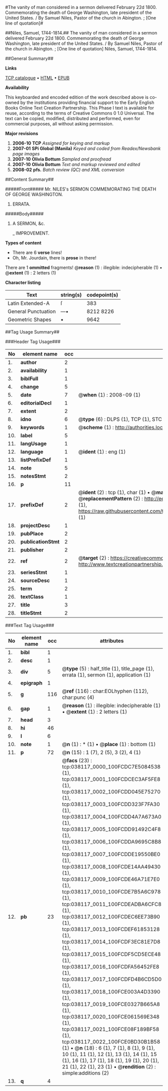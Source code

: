#The vanity of man considered in a sermon delivered February 22d 1800. Commemorating the death of George Washington, late president of the United States. / By Samuel Niles, Pastor of the church in Abington. ; [One line of quotation]#

##Niles, Samuel, 1744-1814.##
The vanity of man considered in a sermon delivered February 22d 1800. Commemorating the death of George Washington, late president of the United States. / By Samuel Niles, Pastor of the church in Abington. ; [One line of quotation]
Niles, Samuel, 1744-1814.

##General Summary##

**Links**

[TCP catalogue](http://www.ota.ox.ac.uk/tcp/)  • 
[HTML](http://tei.it.ox.ac.uk/tcp/Texts-HTML/free/N28/N28604.html)  • 
[EPUB](http://tei.it.ox.ac.uk/tcp/Texts-EPUB/free/N28/N28604.epub)

**Availability**

This keyboarded and encoded edition of the
	       work described above is co-owned by the institutions
	       providing financial support to the Early English Books
	       Online Text Creation Partnership. This Phase I text is
	       available for reuse, according to the terms of Creative
	       Commons 0 1.0 Universal. The text can be copied,
	       modified, distributed and performed, even for
	       commercial purposes, all without asking permission.

**Major revisions**

1. __2006-10__ __TCP__ *Assigned for keying and markup*
1. __2007-01__ __SPi Global (Manila)__ *Keyed and coded from Readex/Newsbank page images*
1. __2007-10__ __Olivia Bottum__ *Sampled and proofread*
1. __2007-10__ __Olivia Bottum__ *Text and markup reviewed and edited*
1. __2008-02__ __pfs.__ *Batch review (QC) and XML conversion*

##Content Summary##

#####Front#####
Mr. NILES's SERMON COMMEMORATING THE DEATH OF GEORGE WASHINGTON.
1. ERRATA.

#####Body#####

1. A SERMON, &c.

    _ IMPROVEMENT.

**Types of content**

  * There are 6 **verse** lines!
  * Oh, Mr. Jourdain, there is **prose** in there!

There are 1 **ommitted** fragments! 
 @__reason__ (1) : illegible: indecipherable (1)  •  @__extent__ (1) : 2 letters (1)

**Character listing**


|Text|string(s)|codepoint(s)|
|---|---|---|
|Latin Extended-A|ſ|383|
|General Punctuation|—•|8212 8226|
|Geometric Shapes|▪|9642|

##Tag Usage Summary##

###Header Tag Usage###

|No|element name|occ|attributes|
|---|---|---|---|
|1.|__author__|2||
|2.|__availability__|1||
|3.|__biblFull__|1||
|4.|__change__|5||
|5.|__date__|7| @__when__ (1) : 2008-09 (1)|
|6.|__editorialDecl__|1||
|7.|__extent__|2||
|8.|__idno__|6| @__type__ (6) : DLPS (1), TCP (1), STC (1), NOTIS (1), IMAGE-SET (1), EVANS-CITATION (1)|
|9.|__keywords__|1| @__scheme__ (1) : http://authorities.loc.gov/ (1)|
|10.|__label__|5||
|11.|__langUsage__|1||
|12.|__language__|1| @__ident__ (1) : eng (1)|
|13.|__listPrefixDef__|1||
|14.|__note__|5||
|15.|__notesStmt__|2||
|16.|__p__|11||
|17.|__prefixDef__|2| @__ident__ (2) : tcp (1), char (1)  •  @__matchPattern__ (2) : ([0-9\-]+):([0-9IVX]+) (1), (.+) (1)  •  @__replacementPattern__ (2) : http://eebo.chadwyck.com/downloadtiff?vid=$1&page=$2 (1), https://raw.githubusercontent.com/textcreationpartnership/Texts/master/tcpchars.xml#$1 (1)|
|18.|__projectDesc__|1||
|19.|__pubPlace__|2||
|20.|__publicationStmt__|2||
|21.|__publisher__|2||
|22.|__ref__|2| @__target__ (2) : https://creativecommons.org/publicdomain/zero/1.0/ (1), http://www.textcreationpartnership.org/docs/. (1)|
|23.|__seriesStmt__|1||
|24.|__sourceDesc__|1||
|25.|__term__|2||
|26.|__textClass__|1||
|27.|__title__|3||
|28.|__titleStmt__|2||


###Text Tag Usage###

|No|element name|occ|attributes|
|---|---|---|---|
|1.|__bibl__|1||
|2.|__desc__|1||
|3.|__div__|5| @__type__ (5) : half_title (1), title_page (1), errata (1), sermon (1), application (1)|
|4.|__epigraph__|1||
|5.|__g__|116| @__ref__ (116) : char:EOLhyphen (112), char:punc (4)|
|6.|__gap__|1| @__reason__ (1) : illegible: indecipherable (1)  •  @__extent__ (1) : 2 letters (1)|
|7.|__head__|3||
|8.|__hi__|46||
|9.|__l__|6||
|10.|__note__|1| @__n__ (1) : * (1)  •  @__place__ (1) : bottom (1)|
|11.|__p__|72| @__n__ (15) : 1 (7), 2 (5), 3 (2), 4 (1)|
|12.|__pb__|23| @__facs__ (23) : tcp:038117_0000_100FCDC7E5084538 (1), tcp:038117_0001_100FCDCEC3AF5FE8 (1), tcp:038117_0002_100FCDD045E75270 (1), tcp:038117_0003_100FCDD323F7FA30 (1), tcp:038117_0004_100FCDD4A7A673A0 (1), tcp:038117_0005_100FCDD91492C4F8 (1), tcp:038117_0006_100FCDDA9695C8B8 (1), tcp:038117_0007_100FCDDE19550BE0 (1), tcp:038117_0008_100FCDE14AA49430 (1), tcp:038117_0009_100FCDE46A71E7E0 (1), tcp:038117_0010_100FCDE7B5A6C978 (1), tcp:038117_0011_100FCDEADBA6CFC8 (1), tcp:038117_0012_100FCDEC6EE73B90 (1), tcp:038117_0013_100FCDEF61853128 (1), tcp:038117_0014_100FCDF3EC81E7D8 (1), tcp:038117_0015_100FCDF5CD5ECE48 (1), tcp:038117_0016_100FCDFA56452FE8 (1), tcp:038117_0017_100FCDFD4B6CD5D0 (1), tcp:038117_0018_100FCE003A4D3390 (1), tcp:038117_0019_100FCE0327B665A8 (1), tcp:038117_0020_100FCE061569E348 (1), tcp:038117_0021_100FCE08F189BF58 (1), tcp:038117_0022_100FCE0BD30B1B58 (1)  •  @__n__ (18) : 6 (1), 7 (1), 8 (1), 9 (1), 10 (1), 11 (1), 12 (1), 13 (1), 14 (1), 15 (1), 16 (1), 17 (1), 18 (1), 19 (1), 20 (1), 21 (1), 22 (1), 23 (1)  •  @__rendition__ (2) : simple:additions (2)|
|13.|__q__|4||

